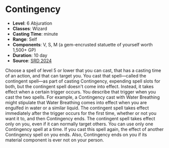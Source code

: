 # Contingency

- **Level**: 6 Abjuration
- **Classes**: Wizard
- **Casting Time**: minute
- **Range**: Self
- **Components**: V, S, M (a gem-encrusted statuette of yourself worth 1,500+ GP)
- **Duration**: 10 day
- **Source**: [SRD 2024](../../../srds/SRD_2024.pdf)

Choose a spell of level 5 or lower that you can cast, that has a casting time of an action, and that can target you. You cast that spell—called the contingent spell—as part of casting Contingency, expending spell slots for both, but the contingent spell doesn't come into effect. Instead, it takes effect when a certain trigger occurs. You describe that trigger when you cast the two spells. For example, a Contingency cast with Water Breathing might stipulate that Water Breathing comes into effect when you are engulfed in water or a similar liquid. The contingent spell takes effect immediately after the trigger occurs for the first time, whether or not you want it to, and then Contingency ends. The contingent spell takes effect only on you, even if it can normally target others. You can use only one Contingency spell at a time. If you cast this spell again, the effect of another Contingency spell on you ends. Also, Contingency ends on you if its material component is ever not on your person.

